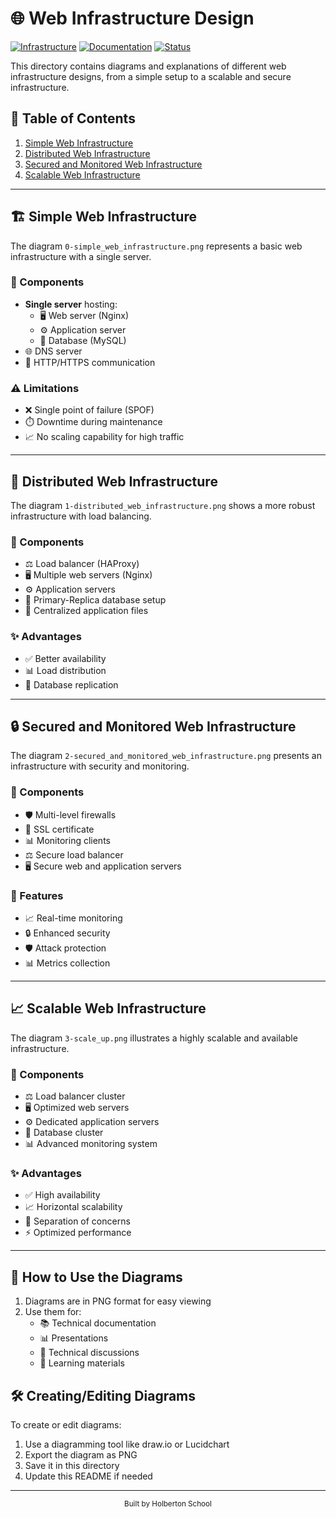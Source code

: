 # 🌐 Web Infrastructure Design

[![Infrastructure](https://img.shields.io/badge/Infrastructure-Web-blue)](https://github.com/yourusername/web_infrastructure_design)
[![Documentation](https://img.shields.io/badge/Documentation-Complete-green)](https://github.com/yourusername/web_infrastructure_design)
[![Status](https://img.shields.io/badge/Status-Active-success)](https://github.com/yourusername/web_infrastructure_design)

This directory contains diagrams and explanations of different web infrastructure designs, from a simple setup to a scalable and secure infrastructure.

## 📑 Table of Contents

1. [Simple Web Infrastructure](#simple-web-infrastructure)
2. [Distributed Web Infrastructure](#distributed-web-infrastructure)
3. [Secured and Monitored Web Infrastructure](#secured-and-monitored-web-infrastructure)
4. [Scalable Web Infrastructure](#scalable-web-infrastructure)

---

## 🏗️ Simple Web Infrastructure

The diagram `0-simple_web_infrastructure.png` represents a basic web infrastructure with a single server.

### 🔧 Components
- **Single server** hosting:
  - 🖥️ Web server (Nginx)
  - ⚙️ Application server
  - 💾 Database (MySQL)
- 🌐 DNS server
- 🔄 HTTP/HTTPS communication

### ⚠️ Limitations
- ❌ Single point of failure (SPOF)
- ⏱️ Downtime during maintenance
- 📈 No scaling capability for high traffic

---

## 🔄 Distributed Web Infrastructure

The diagram `1-distributed_web_infrastructure.png` shows a more robust infrastructure with load balancing.

### 🔧 Components
- ⚖️ Load balancer (HAProxy)
- 🖥️ Multiple web servers (Nginx)
- ⚙️ Application servers
- 💾 Primary-Replica database setup
- 📁 Centralized application files

### ✨ Advantages
- ✅ Better availability
- 📊 Load distribution
- 🔄 Database replication

---

## 🔒 Secured and Monitored Web Infrastructure

The diagram `2-secured_and_monitored_web_infrastructure.png` presents an infrastructure with security and monitoring.

### 🔧 Components
- 🛡️ Multi-level firewalls
- 🔐 SSL certificate
- 📊 Monitoring clients
- ⚖️ Secure load balancer
- 🖥️ Secure web and application servers

### 🚀 Features
- 📈 Real-time monitoring
- 🔒 Enhanced security
- 🛡️ Attack protection
- 📊 Metrics collection

---

## 📈 Scalable Web Infrastructure

The diagram `3-scale_up.png` illustrates a highly scalable and available infrastructure.

### 🔧 Components
- ⚖️ Load balancer cluster
- 🖥️ Optimized web servers
- ⚙️ Dedicated application servers
- 💾 Database cluster
- 📊 Advanced monitoring system

### ✨ Advantages
- ✅ High availability
- 📈 Horizontal scalability
- 🎯 Separation of concerns
- ⚡ Optimized performance

---

## 📝 How to Use the Diagrams

1. Diagrams are in PNG format for easy viewing
2. Use them for:
   - 📚 Technical documentation
   - 📊 Presentations
   - 💭 Technical discussions
   - 📖 Learning materials

## 🛠️ Creating/Editing Diagrams

To create or edit diagrams:
1. Use a diagramming tool like draw.io or Lucidchart
2. Export the diagram as PNG
3. Save it in this directory
4. Update this README if needed

---

<div align="center">
  <sub>Built by Holberton School</sub>
</div>